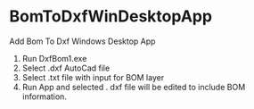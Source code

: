 # BomToDxfWinDesktopApp
Add Bom To Dxf Windows Desktop App
1. Run DxfBom1.exe
2. Select .dxf AutoCad file
3. Select .txt file with input for BOM layer
4. Run App and selected . dxf file will be edited to include BOM information.
